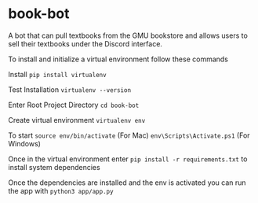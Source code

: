 # book-bot
A bot that can pull textbooks from the GMU bookstore and allows users to sell their textbooks under the Discord interface.

To install and initialize a virtual environment follow these commands

Install
```pip install virtualenv```

Test Installation
```virtualenv --version```


Enter Root Project Directory
```cd book-bot```

Create virtual environment
```virtualenv env```

To start
```source env/bin/activate``` (For Mac)
```env\Scripts\Activate.ps1``` (For Windows)

Once in the virtual environment enter
```pip install -r requirements.txt``` to install system dependencies

Once the dependencies are installed and the env is activated you can run the app with 
```python3 app/app.py```
